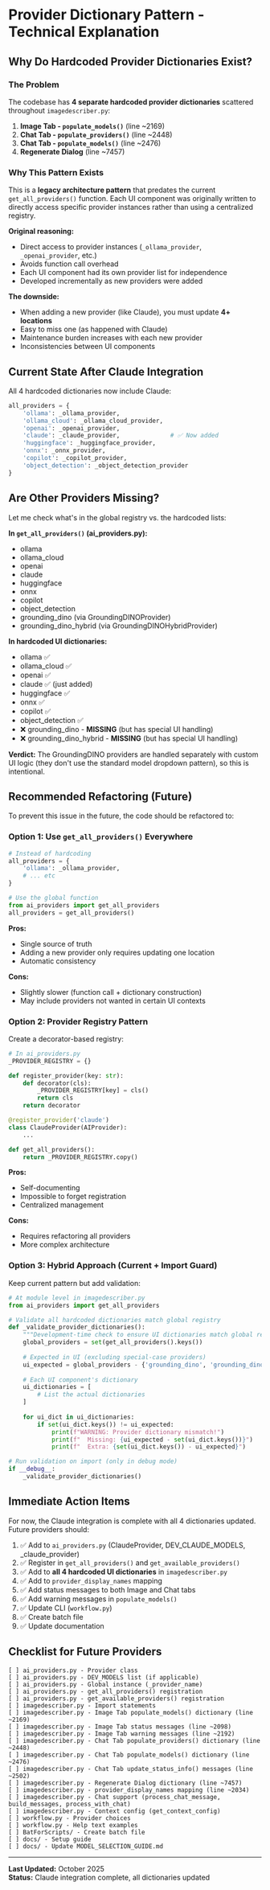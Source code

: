 # Provider Dictionary Pattern - Technical Explanation

## Why Do Hardcoded Provider Dictionaries Exist?

### The Problem

The codebase has **4 separate hardcoded provider dictionaries** scattered throughout `imagedescriber.py`:

1. **Image Tab - `populate_models()`** (line ~2169)
2. **Chat Tab - `populate_providers()`** (line ~2448)  
3. **Chat Tab - `populate_models()`** (line ~2476)
4. **Regenerate Dialog** (line ~7457)

### Why This Pattern Exists

This is a **legacy architecture pattern** that predates the current `get_all_providers()` function. Each UI component was originally written to directly access specific provider instances rather than using a centralized registry.

**Original reasoning:**
- Direct access to provider instances (`_ollama_provider`, `_openai_provider`, etc.)
- Avoids function call overhead
- Each UI component had its own provider list for independence
- Developed incrementally as new providers were added

**The downside:**
- When adding a new provider (like Claude), you must update **4+ locations**
- Easy to miss one (as happened with Claude)
- Maintenance burden increases with each new provider
- Inconsistencies between UI components

## Current State After Claude Integration

All 4 hardcoded dictionaries now include Claude:

```python
all_providers = {
    'ollama': _ollama_provider,
    'ollama_cloud': _ollama_cloud_provider,
    'openai': _openai_provider,
    'claude': _claude_provider,              # ✅ Now added
    'huggingface': _huggingface_provider,
    'onnx': _onnx_provider,
    'copilot': _copilot_provider,
    'object_detection': _object_detection_provider
}
```

## Are Other Providers Missing?

Let me check what's in the global registry vs. the hardcoded lists:

**In `get_all_providers()` (ai_providers.py):**
- ollama
- ollama_cloud  
- openai
- claude
- huggingface
- onnx
- copilot
- object_detection
- grounding_dino (via GroundingDINOProvider)
- grounding_dino_hybrid (via GroundingDINOHybridProvider)

**In hardcoded UI dictionaries:**
- ollama ✅
- ollama_cloud ✅
- openai ✅
- claude ✅ (just added)
- huggingface ✅
- onnx ✅
- copilot ✅
- object_detection ✅
- ❌ grounding_dino - **MISSING** (but has special UI handling)
- ❌ grounding_dino_hybrid - **MISSING** (but has special UI handling)

**Verdict:** The GroundingDINO providers are handled separately with custom UI logic (they don't use the standard model dropdown pattern), so this is intentional.

## Recommended Refactoring (Future)

To prevent this issue in the future, the code should be refactored to:

### Option 1: Use `get_all_providers()` Everywhere

```python
# Instead of hardcoding
all_providers = {
    'ollama': _ollama_provider,
    # ... etc
}

# Use the global function
from ai_providers import get_all_providers
all_providers = get_all_providers()
```

**Pros:**
- Single source of truth
- Adding a new provider only requires updating one location
- Automatic consistency

**Cons:**
- Slightly slower (function call + dictionary construction)
- May include providers not wanted in certain UI contexts

### Option 2: Provider Registry Pattern

Create a decorator-based registry:

```python
# In ai_providers.py
_PROVIDER_REGISTRY = {}

def register_provider(key: str):
    def decorator(cls):
        _PROVIDER_REGISTRY[key] = cls()
        return cls
    return decorator

@register_provider('claude')
class ClaudeProvider(AIProvider):
    ...

def get_all_providers():
    return _PROVIDER_REGISTRY.copy()
```

**Pros:**
- Self-documenting
- Impossible to forget registration
- Centralized management

**Cons:**
- Requires refactoring all providers
- More complex architecture

### Option 3: Hybrid Approach (Current + Import Guard)

Keep current pattern but add validation:

```python
# At module level in imagedescriber.py
from ai_providers import get_all_providers

# Validate all hardcoded dictionaries match global registry
def _validate_provider_dictionaries():
    """Development-time check to ensure UI dictionaries match global registry"""
    global_providers = set(get_all_providers().keys())
    
    # Expected in UI (excluding special-case providers)
    ui_expected = global_providers - {'grounding_dino', 'grounding_dino_hybrid'}
    
    # Each UI component's dictionary
    ui_dictionaries = [
        # List the actual dictionaries
    ]
    
    for ui_dict in ui_dictionaries:
        if set(ui_dict.keys()) != ui_expected:
            print(f"WARNING: Provider dictionary mismatch!")
            print(f"  Missing: {ui_expected - set(ui_dict.keys())}")
            print(f"  Extra: {set(ui_dict.keys()) - ui_expected}")

# Run validation on import (only in debug mode)
if __debug__:
    _validate_provider_dictionaries()
```

## Immediate Action Items

For now, the Claude integration is complete with all 4 dictionaries updated. Future providers should:

1. ✅ Add to `ai_providers.py` (ClaudeProvider, DEV_CLAUDE_MODELS, _claude_provider)
2. ✅ Register in `get_all_providers()` and `get_available_providers()`
3. ✅ Add to **all 4 hardcoded UI dictionaries** in `imagedescriber.py`
4. ✅ Add to `provider_display_names` mapping
5. ✅ Add status messages to both Image and Chat tabs
6. ✅ Add warning messages in `populate_models()`
7. ✅ Update CLI (`workflow.py`)
8. ✅ Create batch file
9. ✅ Update documentation

## Checklist for Future Providers

```
[ ] ai_providers.py - Provider class
[ ] ai_providers.py - DEV_MODELS list (if applicable)
[ ] ai_providers.py - Global instance (_provider_name)
[ ] ai_providers.py - get_all_providers() registration
[ ] ai_providers.py - get_available_providers() registration
[ ] imagedescriber.py - Import statements
[ ] imagedescriber.py - Image Tab populate_models() dictionary (line ~2169)
[ ] imagedescriber.py - Image Tab status messages (line ~2098)
[ ] imagedescriber.py - Image Tab warning messages (line ~2192)
[ ] imagedescriber.py - Chat Tab populate_providers() dictionary (line ~2448)
[ ] imagedescriber.py - Chat Tab populate_models() dictionary (line ~2476)
[ ] imagedescriber.py - Chat Tab update_status_info() messages (line ~2502)
[ ] imagedescriber.py - Regenerate Dialog dictionary (line ~7457)
[ ] imagedescriber.py - provider_display_names mapping (line ~2034)
[ ] imagedescriber.py - Chat support (process_chat_message, build_messages, process_with_chat)
[ ] imagedescriber.py - Context config (get_context_config)
[ ] workflow.py - Provider choices
[ ] workflow.py - Help text examples
[ ] BatForScripts/ - Create batch file
[ ] docs/ - Setup guide
[ ] docs/ - Update MODEL_SELECTION_GUIDE.md
```

---

**Last Updated:** October 2025  
**Status:** Claude integration complete, all dictionaries updated
